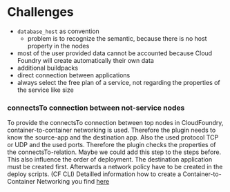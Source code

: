 # Challenges
- `database_host` as convention
  - problem is to recognize the semantic, because there is no host property in the nodes
- most of the user provided data cannot be accounted because Cloud Foundry will create automatically their own data
- additional buildpacks
- direct connection between applications
- always select the free plan of a service, not regarding the properties of the service like size 


### connectsTo connection between not-service nodes
To provide the connectsTo connection between top nodes in CloudFoundry, container-to-container networking is used. Therefore the plugin needs to know the source-app and the destination app.
Also the used protocol TCP or UDP and the used ports. Therefore the plugin checks the properties of the connectsTo-relation.
Maybe we could add this step to the steps before.
This also influence the order of deployment. The destination application must be created first.
Afterwards a network policy have to be created in the deploy scripts. (CF CLI)
Detailled information how to create a Container-to-Container Networking you find [here](https://docs.pivotal.io/pivotalcf/1-12/devguide/deploy-apps/cf-networking.html)
